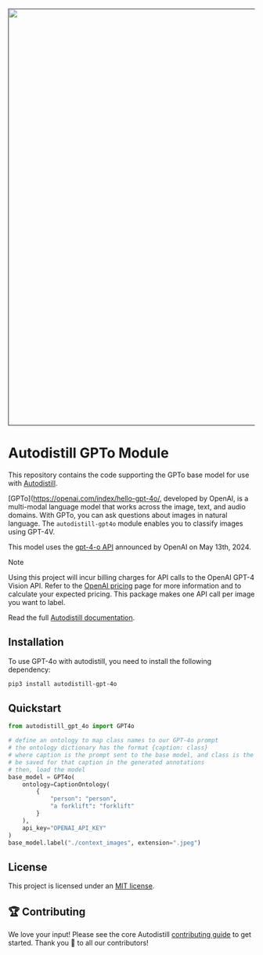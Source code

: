 <div align="center">
  <p>
    <a align="center" href="" target="_blank">
      <img
        width="850"
        src="https://media.roboflow.com/open-source/autodistill/autodistill-banner.png"
      >
    </a>
  </p>
</div>

# Autodistill GPTo Module

This repository contains the code supporting the GPTo base model for use with [Autodistill](https://github.com/autodistill/autodistill).

[GPTo](https://openai.com/index/hello-gpt-4o/, developed by OpenAI, is a multi-modal language model that works across the image, text, and audio domains. With GPTo, you can ask questions about images in natural language. The `autodistill-gpt4o` module enables you to classify images using GPT-4V.

This model uses the [gpt-4-o API](https://platform.openai.com/docs/guides/vision) announced by OpenAI on May 13th, 2024.

> [!NOTE]  
> Using this project will incur billing charges for API calls to the OpenAI GPT-4 Vision API.
> Refer to the [OpenAI pricing](https://openai.com/pricing) page for more information and to calculate your expected pricing. This package makes one API call per image you want to label.

Read the full [Autodistill documentation](https://autodistill.github.io/autodistill/).

## Installation

To use GPT-4o with autodistill, you need to install the following dependency:


```bash
pip3 install autodistill-gpt-4o
```

## Quickstart

```python
from autodistill_gpt_4o import GPT4o

# define an ontology to map class names to our GPT-4o prompt
# the ontology dictionary has the format {caption: class}
# where caption is the prompt sent to the base model, and class is the label that will
# be saved for that caption in the generated annotations
# then, load the model
base_model = GPT4o(
    ontology=CaptionOntology(
        {
            "person": "person",
            "a forklift": "forklift"
        }
    ),
    api_key="OPENAI_API_KEY"
)
base_model.label("./context_images", extension=".jpeg")
```

## License

This project is licensed under an [MIT license](LICENSE).

## 🏆 Contributing

We love your input! Please see the core Autodistill [contributing guide](https://github.com/autodistill/autodistill/blob/main/CONTRIBUTING.md) to get started. Thank you 🙏 to all our contributors!

